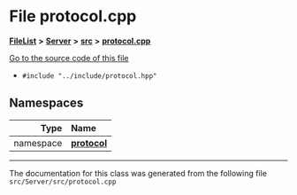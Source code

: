 

# File protocol.cpp



[**FileList**](files.md) **>** [**Server**](dir_f6675a7e1cd1d6d7f6e5e9669ead62e8.md) **>** [**src**](dir_35da1b20ef5d00fba1377c2ea4ffeb70.md) **>** [**protocol.cpp**](protocol_8cpp.md)

[Go to the source code of this file](protocol_8cpp_source.md)



* `#include "../include/protocol.hpp"`













## Namespaces

| Type | Name |
| ---: | :--- |
| namespace | [**protocol**](namespaceprotocol.md) <br> |





















































------------------------------
The documentation for this class was generated from the following file `src/Server/src/protocol.cpp`

